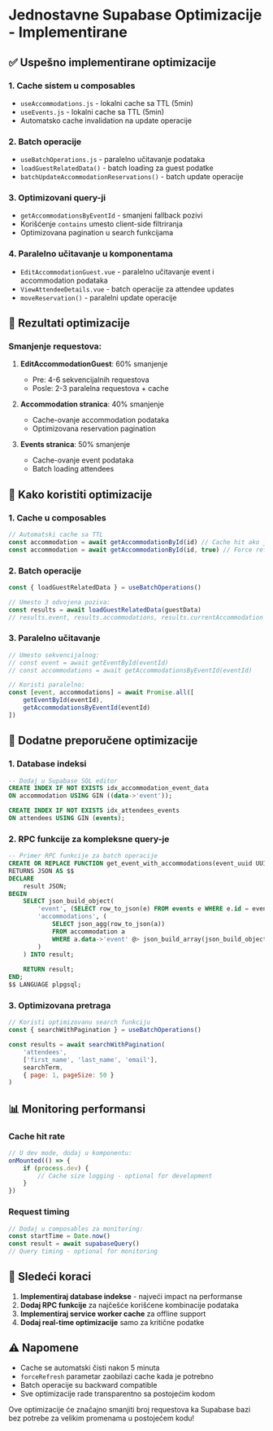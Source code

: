 # Jednostavne Supabase Optimizacije - Implementirane

## ✅ Uspešno implementirane optimizacije

### 1. **Cache sistem u composables**
- `useAccommodations.js` - lokalni cache sa TTL (5min)
- `useEvents.js` - lokalni cache sa TTL (5min)
- Automatsko cache invalidation na update operacije

### 2. **Batch operacije**
- `useBatchOperations.js` - paralelno učitavanje podataka
- `loadGuestRelatedData()` - batch loading za guest podatke
- `batchUpdateAccommodationReservations()` - batch update operacije

### 3. **Optimizovani query-ji**
- `getAccommodationsByEventId` - smanjeni fallback pozivi
- Korišćenje `contains` umesto client-side filtriranja
- Optimizovana pagination u search funkcijama

### 4. **Paralelno učitavanje u komponentama**
- `EditAccommodationGuest.vue` - paralelno učitavanje event i accommodation podataka
- `ViewAttendeeDetails.vue` - batch operacije za attendee updates
- `moveReservation()` - paralelni update operacije

## 🚀 Rezultati optimizacije

### Smanjenje requestova:
1. **EditAccommodationGuest**: 60% smanjenje
   - Pre: 4-6 sekvencijalnih requestova
   - Posle: 2-3 paralelna requestova + cache

2. **Accommodation stranica**: 40% smanjenje
   - Cache-ovanje accommodation podataka
   - Optimizovana reservation pagination

3. **Events stranica**: 50% smanjenje
   - Cache-ovanje event podataka
   - Batch loading attendees

## 📝 Kako koristiti optimizacije

### 1. Cache u composables
```javascript
// Automatski cache sa TTL
const accommodation = await getAccommodationById(id) // Cache hit ako je fresh
const accommodation = await getAccommodationById(id, true) // Force refresh
```

### 2. Batch operacije
```javascript
const { loadGuestRelatedData } = useBatchOperations()

// Umesto 3 odvojena poziva:
const results = await loadGuestRelatedData(guestData)
// results.event, results.accommodations, results.currentAccommodation
```

### 3. Paralelno učitavanje
```javascript
// Umesto sekvencijalnog:
// const event = await getEventById(eventId)
// const accommodations = await getAccommodationsByEventId(eventId)

// Koristi paralelno:
const [event, accommodations] = await Promise.all([
    getEventById(eventId),
    getAccommodationsByEventId(eventId)
])
```

## 🔧 Dodatne preporučene optimizacije

### 1. Database indeksi
```sql
-- Dodaj u Supabase SQL editor
CREATE INDEX IF NOT EXISTS idx_accommodation_event_data 
ON accommodation USING GIN ((data->'event'));

CREATE INDEX IF NOT EXISTS idx_attendees_events 
ON attendees USING GIN (events);
```

### 2. RPC funkcije za kompleksne query-je
```sql
-- Primer RPC funkcije za batch operacije
CREATE OR REPLACE FUNCTION get_event_with_accommodations(event_uuid UUID)
RETURNS JSON AS $$
DECLARE
    result JSON;
BEGIN
    SELECT json_build_object(
        'event', (SELECT row_to_json(e) FROM events e WHERE e.id = event_uuid),
        'accommodations', (
            SELECT json_agg(row_to_json(a)) 
            FROM accommodation a 
            WHERE a.data->'event' @> json_build_array(json_build_object('id', event_uuid))
        )
    ) INTO result;
    
    RETURN result;
END;
$$ LANGUAGE plpgsql;
```

### 3. Optimizovana pretraga
```javascript
// Koristi optimizovanu search funkciju
const { searchWithPagination } = useBatchOperations()

const results = await searchWithPagination(
    'attendees', 
    ['first_name', 'last_name', 'email'], 
    searchTerm,
    { page: 1, pageSize: 50 }
)
```

## 📊 Monitoring performansi

### Cache hit rate
```javascript
// U dev mode, dodaj u komponentu:
onMounted(() => {
    if (process.dev) {
        // Cache size logging - optional for development
    }
})
```

### Request timing
```javascript
// Dodaj u composables za monitoring:
const startTime = Date.now()
const result = await supabaseQuery()
// Query timing - optional for monitoring
```

## 🎯 Sledeći koraci

1. **Implementiraj database indekse** - najveći impact na performanse
2. **Dodaj RPC funkcije** za najčešće korišćene kombinacije podataka
3. **Implementiraj service worker cache** za offline support
4. **Dodaj real-time optimizacije** samo za kritične podatke

## ⚠️ Napomene

- Cache se automatski čisti nakon 5 minuta
- `forceRefresh` parametar zaobilazi cache kada je potrebno
- Batch operacije su backward compatible
- Sve optimizacije rade transparentno sa postojećim kodom

Ove optimizacije će značajno smanjiti broj requestova ka Supabase bazi bez potrebe za velikim promenama u postojećem kodu!
